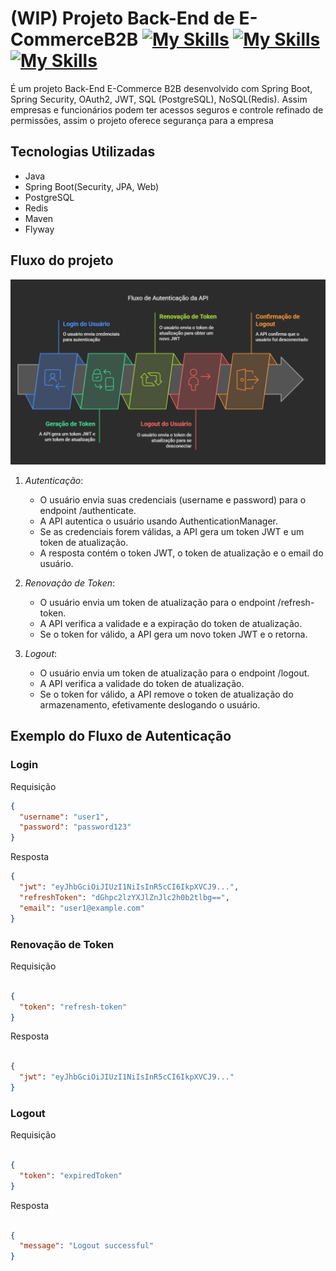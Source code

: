 # (WIP) Projeto Back-End de E-CommerceB2B [![My Skills](https://skillicons.dev/icons?i=spring&theme=)](https://spring.io/projects/spring-boot) [![My Skills](https://skillicons.dev/icons?i=redis&theme=)](https://redis.io/docs/latest/) [![My Skills](https://skillicons.dev/icons?i=postgresql&theme=)](https://www.postgresql.org/)
 
É um projeto Back-End E-Commerce B2B desenvolvido com Spring Boot, Spring Security, OAuth2, JWT, SQL (PostgreSQL), NoSQL(Redis). Assim empresas e funcionários podem ter acessos seguros e controle refinado de permissões, assim o projeto oferece segurança para a empresa

## Tecnologias Utilizadas

- Java
- Spring Boot(Security, JPA, Web)
- PostgreSQL
- Redis
- Maven
- Flyway



## Fluxo do projeto

![Fluxo](./E-commerceB2B/visualselection.png)

1. *Autenticação*:
   - O usuário envia suas credenciais (username e password) para o endpoint /authenticate.
   - A API autentica o usuário usando AuthenticationManager.
   - Se as credenciais forem válidas, a API gera um token JWT e um token de atualização.
   - A resposta contém o token JWT, o token de atualização e o email do usuário.

2. *Renovação de Token*:
   - O usuário envia um token de atualização para o endpoint /refresh-token.
   - A API verifica a validade e a expiração do token de atualização.
   - Se o token for válido, a API gera um novo token JWT e o retorna.

3. *Logout*:
   - O usuário envia um token de atualização para o endpoint /logout.
   - A API verifica a validade do token de atualização.
   - Se o token for válido, a API remove o token de atualização do armazenamento, efetivamente deslogando o usuário.

## Exemplo do Fluxo de Autenticação

### **Login**

Requisição

```json
{
  "username": "user1",
  "password": "password123"
}

```

Resposta

```json
{
  "jwt": "eyJhbGciOiJIUzI1NiIsInR5cCI6IkpXVCJ9...",
  "refreshToken": "dGhpc2lzYXJlZnJlc2h0b2tlbg==",
  "email": "user1@example.com"
}

```

### **Renovação de Token**

Requisição

```json

{
  "token": "refresh-token"
}

```

Resposta

```json

{
  "jwt": "eyJhbGciOiJIUzI1NiIsInR5cCI6IkpXVCJ9..."
}

```

### **Logout**

Requisição

```json

{
  "token": "expiredToken"
}

```

Resposta

```json

{
  "message": "Logout successful"
}

```


